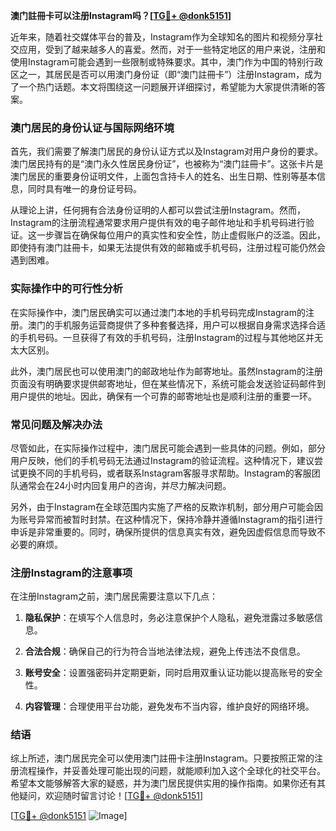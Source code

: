 **澳门註冊卡可以注册Instagram吗？[[TG💪+ @donk5151](https://t.me/s/donk5151)]**

近年来，随着社交媒体平台的普及，Instagram作为全球知名的图片和视频分享社交应用，受到了越来越多人的喜爱。然而，对于一些特定地区的用户来说，注册和使用Instagram可能会遇到一些限制或特殊要求。其中，澳门作为中国的特别行政区之一，其居民是否可以用澳门身份证（即“澳门註冊卡”）注册Instagram，成为了一个热门话题。本文将围绕这一问题展开详细探讨，希望能为大家提供清晰的答案。

### 澳门居民的身份认证与国际网络环境

首先，我们需要了解澳门居民的身份认证方式以及Instagram对用户身份的要求。澳门居民持有的是“澳门永久性居民身份证”，也被称为“澳门註冊卡”。这张卡片是澳门居民的重要身份证明文件，上面包含持卡人的姓名、出生日期、性别等基本信息，同时具有唯一的身份证号码。

从理论上讲，任何拥有合法身份证明的人都可以尝试注册Instagram。然而，Instagram的注册流程通常要求用户提供有效的电子邮件地址和手机号码进行验证。这一步骤旨在确保每位用户的真实性和安全性，防止虚假账户的泛滥。因此，即使持有澳门註冊卡，如果无法提供有效的邮箱或手机号码，注册过程可能仍然会遇到困难。

### 实际操作中的可行性分析

在实际操作中，澳门居民确实可以通过澳门本地的手机号码完成Instagram的注册。澳门的手机服务运营商提供了多种套餐选择，用户可以根据自身需求选择合适的手机号码。一旦获得了有效的手机号码，注册Instagram的过程与其他地区并无太大区别。

此外，澳门居民也可以使用澳门的邮政地址作为邮寄地址。虽然Instagram的注册页面没有明确要求提供邮寄地址，但在某些情况下，系统可能会发送验证码邮件到用户提供的地址。因此，确保有一个可靠的邮寄地址也是顺利注册的重要一环。

### 常见问题及解决办法

尽管如此，在实际操作过程中，澳门居民可能会遇到一些具体的问题。例如，部分用户反映，他们的手机号码无法通过Instagram的验证流程。这种情况下，建议尝试更换不同的手机号码，或者联系Instagram客服寻求帮助。Instagram的客服团队通常会在24小时内回复用户的咨询，并尽力解决问题。

另外，由于Instagram在全球范围内实施了严格的反欺诈机制，部分用户可能会因为账号异常而被暂时封禁。在这种情况下，保持冷静并遵循Instagram的指引进行申诉是非常重要的。同时，确保所提供的信息真实有效，避免因虚假信息而导致不必要的麻烦。

### 注册Instagram的注意事项

在注册Instagram之前，澳门居民需要注意以下几点：

1. **隐私保护**：在填写个人信息时，务必注意保护个人隐私，避免泄露过多敏感信息。
   
2. **合法合规**：确保自己的行为符合当地法律法规，避免上传违法不良信息。

3. **账号安全**：设置强密码并定期更新，同时启用双重认证功能以提高账号的安全性。

4. **内容管理**：合理使用平台功能，避免发布不当内容，维护良好的网络环境。

### 结语

综上所述，澳门居民完全可以使用澳门註冊卡注册Instagram。只要按照正常的注册流程操作，并妥善处理可能出现的问题，就能顺利加入这个全球化的社交平台。希望本文能够解答大家的疑惑，并为澳门居民提供实用的操作指南。如果你还有其他疑问，欢迎随时留言讨论！[[TG💪+ @donk5151](https://t.me/s/donk5151)]

[[TG💪+ @donk5151](https://t.me/s/donk5151) ![Image](https://i.postimg.cc/rwNCRYN7/Snipaste-2025-04-30-17-27-05.png)]